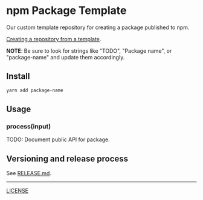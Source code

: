 # npm Package Template

Our custom template repository for creating a package published to npm.

[Creating a repository from a template][docs].

[docs]: https://docs.github.com/en/repositories/creating-and-managing-repositories/creating-a-repository-from-a-template

**NOTE**: Be sure to look for strings like "TODO", "Package name", or "package-name" and update
them accordingly.

## Install

```sh
yarn add package-name
```

## Usage

### process(input)

TODO: Document public API for package.

## Versioning and release process

See [RELEASE.md](./RELEASE.md).

---

[LICENSE](./LICENSE)
